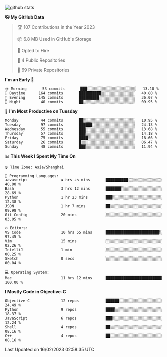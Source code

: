 
![github stats](https://github-readme-stats.vercel.app/api?username=ChesterYue&show_icons=true&count_private=true)

<!-- ![wakatime](https://github-readme-stats.vercel.app/api/wakatime?username=ChesterYue&layout=compact) -->

<!-- ![wakatime](https://github-readme-stats.vercel.app/api/top-langs/?username=ChesterYue&layout=compact) -->

<!--START_SECTION:waka-->
**🐱 My GitHub Data** 

> 🏆 107 Contributions in the Year 2023
 > 
> 📦 6.8 MB Used in GitHub's Storage 
 > 
> 💼 Opted to Hire
 > 
> 📜 4 Public Repositories 
 > 
> 🔑 69 Private Repositories  
 > 
**I'm an Early 🐤** 

```text
🌞 Morning       53 commits       ███░░░░░░░░░░░░░░░░░░░░░░   13.18 % 
🌆 Daytime      164 commits       ██████████░░░░░░░░░░░░░░░   40.80 % 
🌃 Evening      145 commits       █████████░░░░░░░░░░░░░░░░   36.07 % 
🌙 Night         40 commits       ██░░░░░░░░░░░░░░░░░░░░░░░   09.95 % 

```
📅 **I'm Most Productive on Tuesday** 

```text
Monday          44 commits       ██░░░░░░░░░░░░░░░░░░░░░░░   10.95 % 
Tuesday         97 commits       ██████░░░░░░░░░░░░░░░░░░░   24.13 % 
Wednesday       55 commits       ███░░░░░░░░░░░░░░░░░░░░░░   13.68 % 
Thursday        57 commits       ███░░░░░░░░░░░░░░░░░░░░░░   14.18 % 
Friday          75 commits       ████░░░░░░░░░░░░░░░░░░░░░   18.66 % 
Saturday        26 commits       █░░░░░░░░░░░░░░░░░░░░░░░░   06.47 % 
Sunday          48 commits       ███░░░░░░░░░░░░░░░░░░░░░░   11.94 % 

```


📊 **This Week I Spent My Time On** 

```text
⌚︎ Time Zone: Asia/Shanghai

💬 Programming Languages: 
JavaScript               4 hrs 28 mins       ██████████░░░░░░░░░░░░░░░   40.00 % 
Bash                     3 hrs 12 mins       ███████░░░░░░░░░░░░░░░░░░   28.69 % 
Python                   1 hr 23 mins        ███░░░░░░░░░░░░░░░░░░░░░░   12.38 % 
JSON                     1 hr 7 mins         ██░░░░░░░░░░░░░░░░░░░░░░░   09.98 % 
Git Config               20 mins             ░░░░░░░░░░░░░░░░░░░░░░░░░   03.05 % 

🔥 Editors: 
VS Code                  10 hrs 55 mins      ████████████████████████░   97.45 % 
Vim                      15 mins             ░░░░░░░░░░░░░░░░░░░░░░░░░   02.26 % 
IntelliJ                 1 min               ░░░░░░░░░░░░░░░░░░░░░░░░░   00.25 % 
Sketch                   0 secs              ░░░░░░░░░░░░░░░░░░░░░░░░░   00.04 % 

💻 Operating System: 
Mac                      11 hrs 12 mins      █████████████████████████   100.00 % 

```

**I Mostly Code in Objective-C** 

```text
Objective-C              12 repos            ██████░░░░░░░░░░░░░░░░░░░   24.49 % 
Python                   9 repos             ████░░░░░░░░░░░░░░░░░░░░░   18.37 % 
JavaScript               6 repos             ███░░░░░░░░░░░░░░░░░░░░░░   12.24 % 
Shell                    4 repos             ██░░░░░░░░░░░░░░░░░░░░░░░   08.16 % 
C++                      4 repos             ██░░░░░░░░░░░░░░░░░░░░░░░   08.16 % 

```



 Last Updated on 16/02/2023 02:58:35 UTC
<!--END_SECTION:waka-->